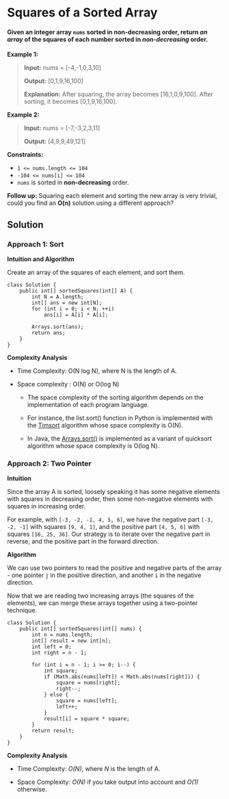 # Squares of a Sorted Array

#### Given an integer array ```nums``` sorted in **non-decreasing order**, return *an array* of **the squares of each number** sorted in *non-decreasing* order.

**Example 1:**
> **Input:** nums = [-4,-1,0,3,10]
> 
> **Output:** [0,1,9,16,100]
> 
> **Explanation:** After squaring, the array becomes [16,1,0,9,100]. After sorting, it becomes [0,1,9,16,100].

**Example 2:**
> **Input:** nums = [-7,-3,2,3,11]
> 
> **Output:** [4,9,9,49,121]
 

**Constraints:**

- ```1 <= nums.length <= 104```
- ```-104 <= nums[i] <= 104```
- ```nums``` is sorted in **non-decreasing** order.
 

**Follow up:** Squaring each element and sorting the new array is very trivial, could you find an **O(n)** solution using a different approach?

## Solution

### Approach 1: Sort

**Intuition and Algorithm**

Create an array of the squares of each element, and sort them.

```
class Solution {
    public int[] sortedSquares(int[] A) {
        int N = A.length;
        int[] ans = new int[N];
        for (int i = 0; i < N; ++i)
            ans[i] = A[i] * A[i];

        Arrays.sort(ans);
        return ans;
    }
}
```

**Complexity Analysis**

- Time Complexity: O(N log N), where N is the length of A.

- Space complexity : O(N) or O(log N)

	- The space complexity of the sorting algorithm depends on the implementation of each program language.

	- For instance, the list.sort() function in Python is implemented with the [Timsort](https://en.wikipedia.org/wiki/Timsort) algorithm whose space complexity is O(N).

	- In Java, the [Arrays.sort()](https://docs.oracle.com/javase/8/docs/api/java/util/Arrays.html#sort-byte:A-) is implemented as a variant of quicksort algorithm whose space complexity is O(log N).

### Approach 2: Two Pointer

**Intuition**

Since the array A is sorted, loosely speaking it has some negative elements with squares in decreasing order, then some non-negative elements with squares in increasing order.

For example, with ```[-3, -2, -1, 4, 5, 6]```, we have the negative part ```[-3, -2, -1]``` with squares ```[9, 4, 1]```, and the positive part ```[4, 5, 6]``` with squares ```[16, 25, 36]```. Our strategy is to iterate over the negative part in reverse, and the positive part in the forward direction.

**Algorithm**

We can use two pointers to read the positive and negative parts of the array - one pointer ```j``` in the positive direction, and another ```i``` in the negative direction.

Now that we are reading two increasing arrays (the squares of the elements), we can merge these arrays together using a two-pointer technique.

```
class Solution {
    public int[] sortedSquares(int[] nums) {
        int n = nums.length;
        int[] result = new int[n];
        int left = 0;
        int right = n - 1;

        for (int i = n - 1; i >= 0; i--) {
            int square;
            if (Math.abs(nums[left]) < Math.abs(nums[right])) {
                square = nums[right];
                right--;
            } else {
                square = nums[left];
                left++;
            }
            result[i] = square * square;
        }
        return result;
    }
}
```

**Complexity Analysis**

- Time Complexity: *O(N)*, where *N* is the length of A.

- Space Complexity: *O(N)* if you take output into account and *O(1)* otherwise.
